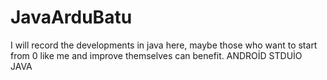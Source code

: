 # JavaArduBatu
I will record the developments in java here, maybe those who want to start from 0 like me and improve themselves can benefit. ANDROİD STDUİO JAVA
